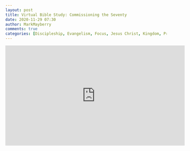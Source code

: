 ```yaml
---
layout: post
title: Virtual Bible Study: Commissioning the Seventy
date: 2020-11-29 07:30
author: MarkMayberry
comments: true
categories: [Discipleship, Evangelism, Focus, Jesus Christ, Kingdom, Preaching, Virtual Bible Study]
---
```

<!-- wp:html -->
<iframe src="https://www.facebook.com/plugins/video.php?height=314&href=https%3A%2F%2Fwww.facebook.com%2Fascoc.org%2Fvideos%2F2842433346033189%2F&show_text=false&width=560" width="560" height="314" style="border:none;overflow:hidden" scrolling="no" frameborder="0" allowfullscreen="true" allow="autoplay; clipboard-write; encrypted-media; picture-in-picture; web-share" allowFullScreen="true"></iframe>
<!-- /wp:html -->
